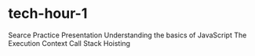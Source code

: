# tech-hour-1
Searce Practice Presentation
Understanding the basics of JavaScript
The Execution Context
Call Stack
Hoisting
